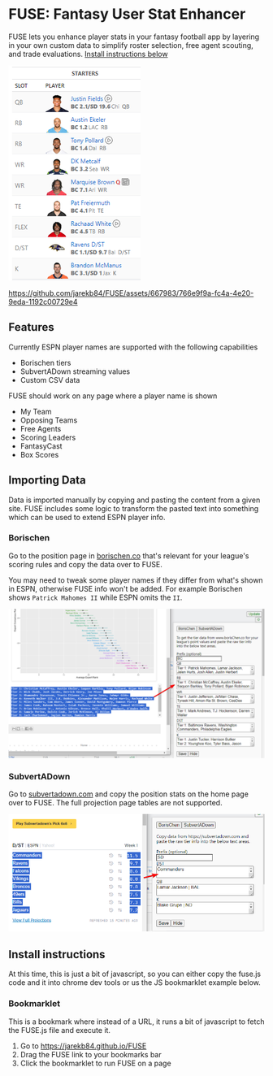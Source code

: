 # FUSE: Fantasy User Stat Enhancer

FUSE lets you enhance player stats in your fantasy football app by layering in your own custom data to simplify roster selection, free agent scouting, and trade evaluations. [Install instructions below ](#install-instructions)

![ESPN Team Overview](/dist/assets/espn_team_overview.png)

https://github.com/jarekb84/FUSE/assets/667983/766e9f9a-fc4a-4e20-9eda-1192c00729e4


## Features
Currently ESPN player names are supported with the following capabilities

- Borischen tiers
- SubvertADown streaming values
- Custom CSV data

FUSE should work on any page where a player name is shown
- My Team
- Opposing Teams
- Free Agents
- Scoring Leaders
- FantasyCast
- Box Scores

## Importing Data
Data is imported manually by copying and pasting the content from a given site. FUSE includes some logic to transform the pasted text into something which can be used to extend ESPN player info.

### Borischen
Go to the position page in [borischen.co](http://www.borischen.co/) that's relevant for your league's scoring rules and copy the data over to FUSE.

You may need to tweak some player names if they differ from what's shown in ESPN, otherwise FUSE info won't be added. For example Borischen shows `Patrick Mahomes II` while ESPN omits the `II`.

![Borischen copying data example](/dist/assets/borischen_copying.png)

### SubvertADown
Go to [subvertadown.com](https://subvertadown.com/) and copy the position stats on the home page over to FUSE. The full projection page tables are not supported.

![SubvertADown copying data example](/dist/assets/subvertadown_copying.png)

## Install instructions 

At this time, this is just a bit of javascript, so you can either copy the fuse.js code and it into chrome dev tools or us the JS bookmarklet example below.

### Bookmarklet
This is a bookmark where instead of a URL, it runs a bit of javascript to fetch the FUSE.js file and execute it.

1. Go to https://jarekb84.github.io/FUSE
2. Drag the FUSE link to your bookmarks bar
3. Click the bookmarklet to run FUSE on a page
